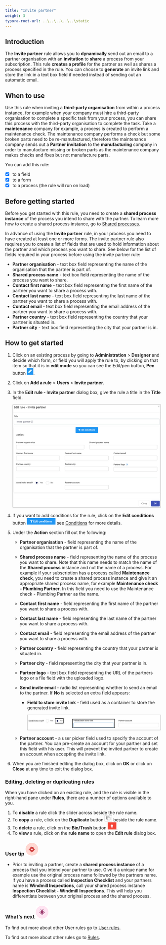 ```yaml
---
title: "Invite partner"
weight: 3
typora-root-url: ..\..\..\..\..\static
---
```


## Introduction

The **Invite partner** rule allows you to **dynamically** send out an email to a partner organisation with an **invitation** to **share** a process from your subscription. This rule **creates a profile** for the partner as well as shares a process specified in the rule. You can choose to **generate** an invite link and store the link in a text box field if needed instead of sending out an automatic email.

## When to use 

Use this rule when inviting a **third-party organisation** from within a process instance, for example when your company must hire a third-party organisation to complete a specific task from your process, you can share this process with the third-party organisation to complete the task. Take a **maintenance** company for example, a process is created to perform a maintenance check. The maintenance company performs a check but some broken parts need to be re-manufactured, therefore the maintenance company sends out a **Partner invitation** to the **manufacturing** company in order to manufacture missing or broken parts as the maintenance company makes checks and fixes but not manufacture parts.

You can add this rule:
- [x] to a field
- [x] to a form 
- [x] to a process (the rule will run on load)

## Before getting started

Before you get started with this rule, you need to create a **shared process instance** of the process you intend to share with the partner. To learn more how to create a shared process instance, go to [Shared processes](/docs/platform/b2b-portals/shared-process/).

In advance of using the **Invite partner** rule, in your process you need to have created at least one or more forms. The invite partner rule also requires you to create a list of fields that are used to hold information about the partner and which process you want to share. See below for the list of fields required in your process before using the invite partner rule:

- **Partner organisation** - text box field representing the name of the organisation that the partner is part of.
- **Shared process name** - text box field representing the name of the process you want to share.
- **Contact first name** - text box field representing the first name of the partner you want to share a process with.
- **Contact last name** - text box field representing the last name of the partner you want to share a process with.
- **Contact email** - text box field representing the email address of the partner you want to share a process with.
- **Partner country** - text box field representing the country that your partner is situated in.
- **Partner city** - text box field representing the city that your partner is in.

## How to get started

1. Click on an existing process by going to **Administration** > **Designer** and decide which form, or field you will apply the rule to, by clicking on that item so that it is in **edit mode** so you can see the Edit/pen button, **Pen** button ![Pen button](/images/penicon.png).

2. Click on **Add a rule** > **Users** > **Invite partner**.

3. In the **Edit rule - Invite partner** dialog box, give the rule a title in the **Title** field.

   ![Invite partner - edit rule dialog box](/images/invite-partner-edit-rule.jpg)

4. If you want to add conditions for the rule, click on the **Edit conditions** button ![Edit conditions button](/images/editconditions.png) see [Conditions](/docs/platform/rules/general/add-conditions/) for more details.

5. Under the **Action** section fill out the following:

   - **Partner organisation** - field representing the name of the organisation that the partner is part of.

   - **Shared process name** - field representing the name of the process you want to share. Note that this name needs to match the name of the **Shared process** instance and not the name of a process. For example if your subscription has a process called **Maintenance check**, you need to create a shared process instance and give it an appropriate shared process name, for example **Maintenance check - Plumbing Partner**. In this field you need to use the Maintenance check - Plumbing Partner as the name.

   - **Contact first name** - field representing the first name of the partner you want to share a process with.

   - **Contact last name** - field representing the last name of the partner you want to share a process with.

   - **Contact email** - field representing the email address of the partner you want to share a process with.

   - **Partner country** - field representing the country that your partner is situated in.

   - **Partner city** - field representing the city that your partner is in.

   - **Partner logo** - text box field representing the URL of the partners logo or a file field with the uploaded logo.

   - **Send invite email** - radio list representing whether to send an email to the partner. If **No** is selected an extra field appears:
     - **Field to store invite link** - field used as a container to store the generated invite link. 
     
       ![Invite link field](/images/invite-partner-link.jpg)
     
   - **Partner account** - a user picker field used to specify the account of the partner. You can pre-create an account for your partner and set this field with his user. This will prevent the invited partner to create an account when accepting the invite link.

6. When you are finished editing the dialog box, click on **OK** or click on **Close** at any time to exit the dialog box.


### Editing, deleting or duplicating rules

When you have clicked on an existing rule, and the rule is visible in the right-hand pane under **Rules**, there are a number of options available to you.

1. To **disable** a rule click the slider across beside the rule name.
2. To **copy** a rule, click on the **Duplicate** button ![Duplicate button](/images/duplicate-button.jpg) beside the rule name.
3. To **delete** a rule, click on the **Bin/Trash** button ![Bin/Trash button](/images/bin.png).
4. To **view** a rule, click on the **rule name** to open the **Edit rule** dialog box.

### User tip ![Target icon](/images/05.png)

- Prior to inviting a partner, create a **shared process instance** of a process that you intend your partner to use. Give it a unique name for example use the original process name followed by the partners name. If you have a process called **Inspection Checklist** and your partners name is **Windmill Inspections**, call your shared process instance **Inspection Checklist - Windmill Inspections**. This will help you differentiate between your original process and the shared process.

### What’s next ![Idea icon](/images/18.png)

To find out more about other User rules go to [User rules](/docs/platform/rules/users/).

To find out more about other rules go to [Rules](/docs/platform/rules/).
